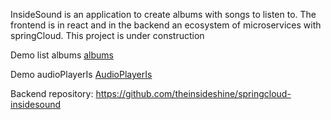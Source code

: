 InsideSound is an application to create albums with songs to listen to. The frontend is in react and in the backend an ecosystem of microservices with springCloud. This project is under construction



Demo list albums
[albums](images/album-demo.png)


Demo audioPlayerIs
[AudioPlayerIs](images/audioplayis.png)



Backend repository: https://github.com/theinsideshine/springcloud-insidesound